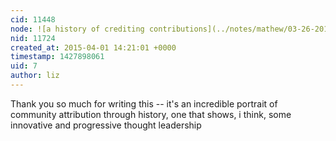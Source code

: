 ```yaml
---
cid: 11448
node: ![a history of crediting contributions](../notes/mathew/03-26-2015/a-history-of-crediting-contributions)
nid: 11724
created_at: 2015-04-01 14:21:01 +0000
timestamp: 1427898061
uid: 7
author: liz
---
```


Thank you so much for writing this -- it's an incredible portrait of community attribution through history, one that shows, i think, some innovative and progressive thought leadership